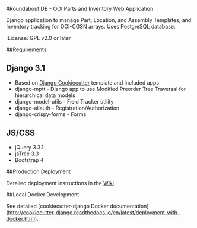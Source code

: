 #Roundabout DB - OOI Parts and Inventory Web Application

Django application to manage Part, Location, and Assembly Templates, and Inventory tracking for OOI-CGSN arrays. Uses PostgreSQL database.

:License: GPL v2.0 or later

##Requirements

Django 3.1
------------------
- Based on [Django Cookiecutter](http://cookiecutter-django.readthedocs.io/en/latest/index.html) template and included apps
- django-mptt - Django app to use Modified Preorder Tree Traversal for hierarchical data models
- django-model-utils - Field Tracker utility
- django-allauth - Registration/Authorization
- django-crispy-forms - Forms

JS/CSS
------
- jQuery 3.3.1
- jsTree 3.3
- Bootstrap 4

##Production Deployment

Detailed deployment instructions in the [Wiki](https://github.com/WHOIGit/ooicgsn-roundabout/wiki/RBD---Installation)

##Local Docker Development

See detailed [cookiecutter-django Docker documentation] (http://cookiecutter-django.readthedocs.io/en/latest/deployment-with-docker.html).
